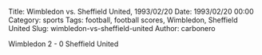 Title: Wimbledon vs. Sheffield United, 1993/02/20
Date: 1993/02/20 00:00
Category: sports
Tags: football, football scores, Wimbledon, Sheffield United
Slug: wimbledon-vs-sheffield-united
Author: carbonero


Wimbledon 2 - 0 Sheffield United
